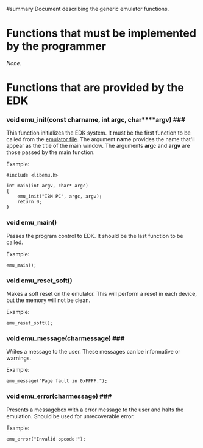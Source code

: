 ﻿#summary Document describing the generic emulator functions.

# Functions that must be implemented by the programmer #

_None._

# Functions that are provided by the EDK #

### void emu\_init(const char**name, int argc, char****argv) ###**

This function initializes the EDK system. It must be the first function to be called from the [emulator file](EmulatorFile.md). The argument **name** provides the name that'll appear as the title of the main window. The arguments **argc** and **argv** are those passed by the main function.

Example:
```
#include <libemu.h>

int main(int argv, char* argc)
{
    emu_init("IBM PC", argc, argv);
    return 0;
}
```

### void emu\_main() ###

Passes the program control to EDK. It should be the last function to be called.

Example:
```
emu_main();
```

### void emu\_reset\_soft() ###

Makes a soft reset on the emulator. This will perform a reset in each device, but the memory will not be clean.

Example:
```
emu_reset_soft();
```

### void emu\_message(char**message) ###**

Writes a message to the user. These messages can be informative or warnings.

Example:
```
emu_message("Page fault in 0xFFFF.");
```

### void emu\_error(char**message) ###**

Presents a messagebox with a error message to the user and halts the emulation. Should be used for unrecoverable error.

Example:
```
emu_error("Invalid opcode!");
```